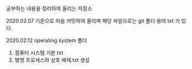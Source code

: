 공부하는 내용을 정리하여 올리는 저장소

2020.02.07
기준으로 처음 커밋하여 올리며
해당 파일으로는
git 폴더 
용어.txt
가 있다.

2020.02.12
operating system 폴더 
1. 컴퓨터 시스템 기본.txt
4. 병행 프로세스와 상호 배제.txt
생성
